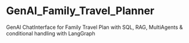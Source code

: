 # GenAI_Family_Travel_Planner
GenAI  ChatInterface for Family Travel Plan with SQL, RAG, MultiAgents &amp; conditional handling with LangGraph
